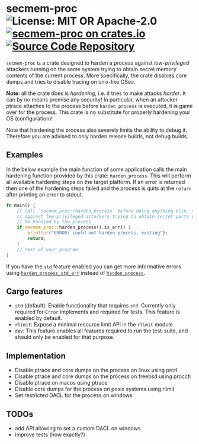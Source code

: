 # secmem-proc ![License: MIT OR Apache-2.0](https://img.shields.io/badge/license-MIT%20OR%20Apache--2.0-blue) [![secmem-proc on crates.io](https://img.shields.io/crates/v/secmem-proc)](https://crates.io/crates/secmem-proc) [![Source Code Repository](https://img.shields.io/badge/Code-On%20GitHub-blue?logo=GitHub)](https://github.com/niluxv/secmem-proc)

`secmem-proc` is a crate designed to harden a process against *low-privileged* attackers running on the same system trying to obtain secret memory contents of the current process. More specifically, the crate disables core dumps and tries to disable tracing on unix-like OSes.

**Note**: all the crate does is *hardening*, i.e. it tries to make attacks *harder*. It can by no means promise any security! In particular, when an attacker ptrace attaches to the process before `harden_process` is executed, it is game over for the process. This crate is no substitute for properly hardening your OS (configuration)!

Note that hardening the process also severely limits the ability to debug it. Therefore you are advised to only harden release builds, not debug builds.


## Examples

In the below example the main function of some application calls the main hardening function provided by this crate: `harden_process`. This will perform all available hardening steps on the target platform. If an error is returned then one of the hardening steps failed and the process is quits at the `return` after printing an error to stdout.


```rust
fn main() {
    // call `secmem_proc::harden_process` before doing anything else, to harden the process
    // against low-privileged attackers trying to obtain secret parts of memory which will
    // be handled by the process
    if secmem_proc::harden_process().is_err() {
        println!("ERROR: could not harden process, exiting");
        return;
    }
    // rest of your program
}
```

If you have the `std` feature enabled you can get more informative errors using [`harden_process_std_err`][__link0] instead of [`harden_process`][__link1].


## Cargo features

 - `std` (default): Enable functionality that requires `std`. Currently only required for `Error` implements and required for tests. This feature is enabled by default.
 - `rlimit`: Expose a minimal resource limit API in the `rlimit` module.
 - `dev`: This feature enables all features required to run the test-suite, and should only be enabled for that purpose.


## Implementation

 - Disable ptrace and core dumps on the process on linux using prctl
 - Disable ptrace and core dumps on the process on freebsd using procctl
 - Disable ptrace on macos using ptrace
 - Disable core dumps for the process on posix systems using rlimit
 - Set restricted DACL for the process on windows


## TODOs

 - add API allowing to set a custom DACL on windows
 - improve tests (how exactly?)


 [__link0]: https://docs.rs/secmem-proc/0.1.0/secmem_proc/?search=secmem_proc::harden::harden_process_std_err
 [__link1]: https://docs.rs/secmem-proc/0.1.0/secmem_proc/?search=secmem_proc::harden::harden_process


